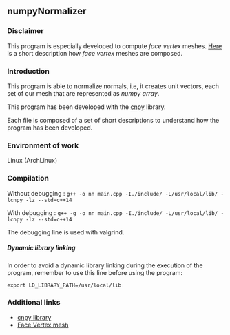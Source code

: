 ## numpyNormalizer

### Disclaimer
This program is especially developed to compute _face vertex_ meshes. [Here](https://en.wikipedia.org/wiki/Polygon_mesh#Face-vertex_meshes) is a short description how _face vertex_ meshes are composed.

### Introduction

This program is able to normalize normals, i.e, it creates unit vectors, each set of our mesh that are represented as _numpy array_.

This program has been developed with the [cnpy](https://github.com/rogersce/cnpy) library.

Each file is composed of a set of short descriptions to understand how the program has been developed.

### Environment of work
Linux (ArchLinux)

### Compilation

Without debugging : ```g++ -o nn main.cpp -I./include/ -L/usr/local/lib/ -lcnpy -lz --std=c++14```

With debugging : ```g++ -g -o nn main.cpp -I./include/ -L/usr/local/lib/ -lcnpy -lz --std=c++14```

The debugging line is used with valgrind.

##### Dynamic library linking
In order to avoid a dynamic library linking during the execution of the program, remember to use this line before using the program:

```export LD_LIBRARY_PATH=/usr/local/lib```

### Additional links

- [cnpy library](https://github.com/rogersce/cnpy)
- [Face Vertex mesh](https://en.wikipedia.org/wiki/Polygon_mesh#Face-vertex_meshes)